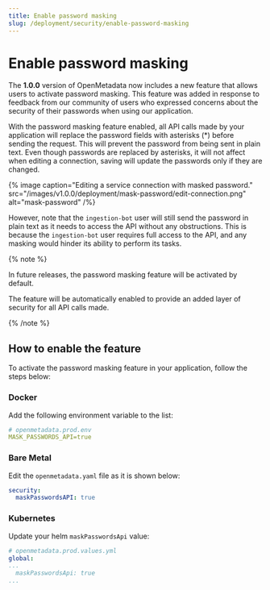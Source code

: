 ```yaml
---
title: Enable password masking
slug: /deployment/security/enable-password-masking
---
```


# Enable password masking

The **1.0.0** version of OpenMetadata now includes a new feature that allows users to activate password masking. 
This feature was added in response to feedback from our community of users who expressed concerns about the security of
their passwords when using our application.

With the password masking feature enabled, all API calls made by your application will replace the password fields with 
asterisks (*) before sending the request. This will prevent the password from being sent in plain text. Even though 
passwords are replaced by asterisks, it will not affect when editing a connection, saving will update the passwords only 
if they are changed.

{% image
caption="Editing a service connection with masked password."
src="/images/v1.0.0/deployment/mask-password/edit-connection.png"
alt="mask-password" /%}

However, note that the `ingestion-bot` user will still send the password in plain text as it needs to access the API 
without any obstructions. This is because the `ingestion-bot` user requires full access to the API, and any masking 
would hinder its ability to perform its tasks.

{% note %}

In future releases, the password masking feature will be activated by default.

The feature will be automatically enabled to provide an added layer of security for all API calls made.

{% /note %}

## How to enable the feature

To activate the password masking feature in your application, follow the steps below:

### Docker

Add the following environment variable to the list:

```yaml
# openmetadata.prod.env
MASK_PASSWORDS_API=true
```

### Bare Metal

Edit the `openmetadata.yaml` file as it is shown below:

```yaml
security:
  maskPasswordsAPI: true
```

### Kubernetes

Update your helm `maskPasswordsApi` value:

```yaml
# openmetadata.prod.values.yml
global:
...
  maskPasswordsApi: true
...
```